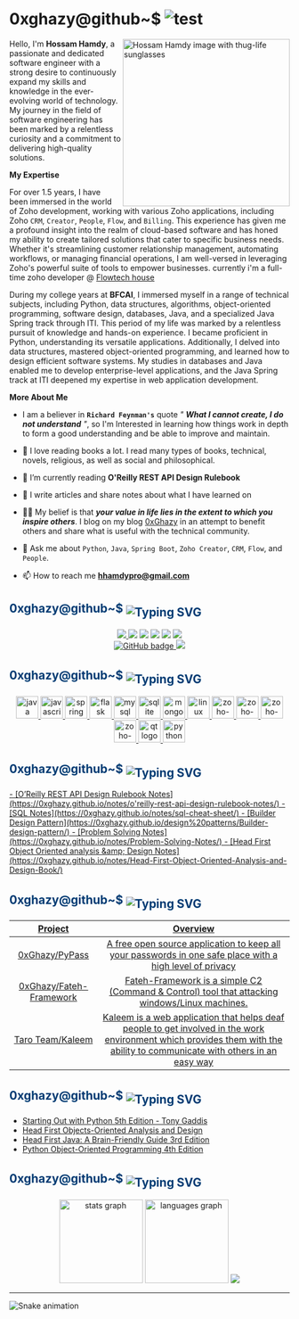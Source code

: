 <!-- <h2 align="left" style="color:#003B73; display: inline-block; vertical-align: middle;">
<!--  -->


# 0xghazy@github~$ ![test](https://readme-typing-svg.demolab.com?font=Fira+Code&size=25&duration=6000&pause=1000&color=ECF87F&random=false&width=435&height=25&vCenter=true&lines=whoami)


<img align="right" 
     height="300"
     src="https://github.com/0xGhazy/0xGhazy/assets/60070427/50ecd235-cc06-4a9c-af67-488b69d1dd48"
     alt="Hossam Hamdy image with thug-life sunglasses"/>

<p align="left">

Hello, I'm **Hossam Hamdy**, a passionate and dedicated software engineer with a strong desire to continuously expand my skills and knowledge in the ever-evolving world of technology. My journey in the field of software engineering has been marked by a relentless curiosity and a commitment to delivering high-quality solutions.

**My Expertise**

For over 1.5 years, I have been immersed in the world of Zoho development, working with various Zoho applications, including Zoho `CRM`, `Creator`, `People`, `Flow`, and `Billing`. This experience has given me a profound insight into the realm of cloud-based software and has honed my ability to create tailored solutions that cater to specific business needs. Whether it's streamlining customer relationship management, automating workflows, or managing financial operations, I am well-versed in leveraging Zoho's powerful suite of tools to empower businesses. currently i'm a full-time zoho developer @ [Flowtech house]()

During my college years at **BFCAI**, I immersed myself in a range of technical subjects, including Python, data structures, algorithms, object-oriented programming, software design, databases, Java, and a specialized Java Spring track through ITI. This period of my life was marked by a relentless pursuit of knowledge and hands-on experience. I became proficient in Python, understanding its versatile applications. Additionally, I delved into data structures, mastered object-oriented programming, and learned how to design efficient software systems. My studies in databases and Java enabled me to develop enterprise-level applications, and the Java Spring track at ITI deepened my expertise in web application development.

**More About Me**
- I am a believer in __`Richard Feynman's`__ quote *" __What I cannot create, I do not understand__ "*, so I'm Interested in learning how things work in depth to form a good understanding and be able to improve and maintain.

- 📖 I love reading books a lot. I read many types of books, technical, novels, religious, as well as social and philosophical.

- 📖 I’m currently reading **O'Reilly REST API Design Rulebook**

- 📝 I write articles and share notes about what I have learned on 

- 👨‍💻 My belief is that ***your value in life lies in the extent to which you inspire others***. I blog on my blog [0xGhazy](https://0xghazy.github.io) in an attempt to benefit others and share what is useful with the technical community.

- 💬 Ask me about `Python`, `Java`, `Spring Boot`, `Zoho Creator`, `CRM`, `Flow`, and `People`.

- 📫 How to reach me **hhamdypro@gmail.com**

<!-- Need to create resume and attche it here -->
<!-- - 📄 Know about my experiences [www.google.com](www.google.com) -->


<h2 align="left">
<span style="color:#003B73; display: inline-block; vertical-align: middle;">
    0xghazy@github~$ 
<img src="https://readme-typing-svg.demolab.com?font=Fira+Code&size=20&duration=6000&pause=1000&color=ECF87F&random=false&width=435&height=60&lines=./follow_me.sh" style="display: inline-block; vertical-align: middle;margin-top:10px" alt="Typing SVG" />
</span>
</h2>

<div align="center">
<a href="https://twitter.com/0xGhazy" target="_blank"> <img src="https://img.shields.io/badge/X-000000?style=for-the-badge&logo=x&logoColor=white
"> </a>
<a href="https://ar.quora.com/profile/Hossam-Hamdy" target="_blank"><img src="https://img.shields.io/badge/Quora-%23B92B27.svg?&style=for-the-badge&logo=Quora&logoColor=white"></a>
<a href="https://www.linkedin.com/in/h0ssamhamdy/" target="_blank"><img src="https://img.shields.io/badge/LinkedIn-0077B5?style=for-the-badge&logo=linkedin&logoColor=white"></a> <a href="https://web.facebook.com/0xGhazy" target="_blank"><img src="https://img.shields.io/badge/Facebook-1877F2?style=for-the-badge&logo=facebook&logoColor=white"></a>
<a href="https://github.com/0xGhazy" target="_blank"><img src="https://img.shields.io/badge/GitHub-100000?style=for-the-badge&logo=github&logoColor=white"></a>
<a href="https://www.youtube.com/c/HossamHamdy0xGhazy" target="_blank"><img src="https://img.shields.io/badge/YouTube-FF0000?style=for-the-badge&logo=youtube&logoColor=white"></a>
<br>
<!-- Followers Counter-->
<a href="https://github.com/0xGhazy?tab=followers">
<img src="https://img.shields.io/github/followers/0xGhazy?label=Followers&logo=GitHub&style=for-the-badge" alt="GitHub badge" >

<img src="https://img.shields.io/youtube/channel/subscribers/UCePX533CZyOpMyGGZqxJtAg?style=for-the-badge">
</div>


<h2 align="left">
<span style="color:#003B73; display: inline-block; vertical-align: middle;">
    0xghazy@github~$ 
<img src="https://readme-typing-svg.demolab.com?font=Fira+Code&size=20&duration=6000&pause=1000&color=ECF87F&random=false&width=435&height=60&lines=./skills.sh" style="display: inline-block; vertical-align: middle;margin-top:10px" alt="Typing SVG" />
</span>
</h2>


<div align="center">
  <img src="https://cdn.jsdelivr.net/gh/devicons/devicon/icons/java/java-original.svg" height="40" alt="java logo"  />
  <img src="https://cdn.jsdelivr.net/gh/devicons/devicon/icons/javascript/javascript-original.svg" height="40" alt="javascript logo"  />
  
  <img src="https://cdn.jsdelivr.net/gh/devicons/devicon/icons/spring/spring-original.svg" height="40" alt="spring logo"  />
  
  <img src="https://cdn.jsdelivr.net/gh/devicons/devicon/icons/flask/flask-original.svg" height="40" alt="flask logo"  />
  
  <img src="https://cdn.jsdelivr.net/gh/devicons/devicon/icons/mysql/mysql-original.svg" height="40" alt="mysql logo"  />
  
  <img src="https://cdn.jsdelivr.net/gh/devicons/devicon/icons/sqlite/sqlite-original.svg" height="40" alt="sqlite logo"  />
  
  <img src="https://cdn.jsdelivr.net/gh/devicons/devicon/icons/mongodb/mongodb-original.svg" height="40" alt="mongodb logo"  />
  
  <img src="https://cdn.jsdelivr.net/gh/devicons/devicon/icons/linux/linux-original.svg" height="40" alt="linux logo"  />
  
  <img src="https://github.com/0xGhazy/0xGhazy/assets/60070427/a52b9d88-ce40-47c1-9327-06bb341cc15d" height="40" alt="zoho-CRM logo"  />

  <img src="https://github.com/0xGhazy/0xGhazy/assets/60070427/13ecc5d6-bdc5-44c3-bf14-1cfcfb47a833" height="40" alt="zoho-flow logo"  />
    
  <img src="https://github.com/0xGhazy/0xGhazy/assets/60070427/6d44f612-e9d6-4ce3-9194-6cb781f85a3a" height="40" alt="zoho-creator logo"  />

  <img src="https://github.com/0xGhazy/0xGhazy/assets/60070427/cfdfd5ec-5ef4-4e20-8655-9d81a1e7d6a9" height="40" alt="zoho-people logo"  />

  <img src="https://cdn.jsdelivr.net/gh/devicons/devicon/icons/qt/qt-original.svg" height="40" alt="qt logo"  />
  
  <img src="https://cdn.jsdelivr.net/gh/devicons/devicon/icons/python/python-original.svg" height="40" alt="python logo"  />

</div>


<h2 align="left">
<span style="color:#003B73; display: inline-block; vertical-align: middle;">
    0xghazy@github~$ 
<img src="https://readme-typing-svg.demolab.com?font=Fira+Code&size=20&duration=6000&pause=1000&color=ECF87F&random=false&width=435&height=60&lines=./my_blog_posts.sh" style="display: inline-block; vertical-align: middle;margin-top:10px" alt="Typing SVG" />
</span>
</h2>
<!-- BLOG-POST-LIST:START -->
- [O’Reilly REST API Design Rulebook Notes](https://0xghazy.github.io/notes/o'reilly-rest-api-design-rulebook-notes/)
- [SQL Notes](https://0xghazy.github.io/notes/sql-cheat-sheet/)
- [Builder Design Pattern](https://0xghazy.github.io/design%20patterns/Builder-design-pattern/)
- [Problem Solving Notes](https://0xghazy.github.io/notes/Problem-Solving-Notes/)
- [Head First Object Oriented analysis &amp;amp; Design Notes](https://0xghazy.github.io/notes/Head-First-Object-Oriented-Analysis-and-Design-Book/)
<!-- BLOG-POST-LIST:END -->


<h2 align="left">
<span style="color:#003B73; display: inline-block; vertical-align: middle;">
    0xghazy@github~$ 
<img src="https://readme-typing-svg.demolab.com?font=Fira+Code&size=20&duration=6000&pause=1000&color=ECF87F&random=false&width=435&height=60&lines=./projects_and_activity.sh" style="display: inline-block; vertical-align: middle;margin-top:10px" alt="Typing SVG" />
</span>
</h2>
<div align="center">

|  Project  |  Overview  |
| :-------------: | :-------------: |
| [0xGhazy/PyPass](https://github.com/0xGhazy/PyPass) | A free open source application to keep all your passwords in one safe place with a high level of privacy| 
| [0xGhazy/Fateh-Framework](https://github.com/0xGhazy/Fateh-Framework) |Fateh-Framework is a simple C2 (Command & Control) tool that attacking windows/Linux machines.|
| [Taro Team/Kaleem](https://github.com/Taro-Graduation-Project) | Kaleem is a web application that helps deaf people to get involved in the work environment which provides them with the ability to communicate with others in an easy way|
</div>

<h2 align="left">
<span style="color:#003B73; display: inline-block; vertical-align: middle;">
    0xghazy@github~$ 
<img src="https://readme-typing-svg.demolab.com?font=Fira+Code&size=20&duration=6000&pause=1000&color=ECF87F&random=false&width=435&height=60&lines=grep 'status=complete' books.txt" style="display: inline-block; vertical-align: middle;margin-top:10px" alt="Typing SVG" />
</span>
</h2>

- [Starting Out with Python 5th Edition - Tony Gaddis](https://www.pearson.com/en-us/subject-catalog/p/starting-out-with-python/P200000003356/9780136912330)
- [Head First Objects-Oriented Analysis and Design](https://www.amazon.eg/-/en/Head-First-Objects-Oriented-Analysis-Design/dp/0596008678)
- [Head First Java: A Brain-Friendly Guide 3rd Edition](https://www.amazon.com/Head-First-Java-Brain-Friendly-Guide-dp-1491910771/dp/1491910771/ref=dp_ob_title_bk)
- [Python Object-Oriented Programming 4th  Edition](https://www.amazon.com/Python-Object-Oriented-Programming-maintainable-object-oriented/dp/1801077266)


<h2 align="left">
<span style="color:#003B73; display: inline-block; vertical-align: middle;">
    0xghazy@github~$ 
<img src="https://readme-typing-svg.demolab.com?font=Fira+Code&size=20&duration=6000&pause=1000&color=ECF87F&random=false&width=435&height=60&lines=./github_stats_and_analysis.sh" style="display: inline-block; vertical-align: middle;margin-top:10px" alt="Typing SVG" />
</span>
</h2>

<div align="center">
  <img src="https://github-readme-stats.vercel.app/api?username=0xGhazy&hide_title=false&hide_rank=false&show_icons=true&include_all_commits=true&count_private=true&disable_animations=false&theme=tokyonight&locale=en&hide_border=true&order=1" height="150" alt="stats graph"  />
  <img src="https://github-readme-stats.vercel.app/api/top-langs?username=0xGhazy&locale=en&hide_title=false&layout=compact&card_width=320&langs_count=10&theme=tokyonight&hide_border=true&order=2" height="150" alt="languages graph"  />

  <img src="https://github-profile-trophy.vercel.app/?username=ryo-ma&theme=tokyonight&column=9&no-frame=true">
</div>

---

<img src="https://raw.githubusercontent.com/0xGhazy/0xGhazy/output/snake.svg" alt="Snake animation" />
